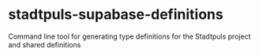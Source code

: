 # stadtpuls-supabase-definitions

Command line tool for generating type definitions for the Stadtpuls project and shared definitions
